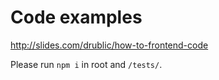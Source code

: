 # Code examples

http://slides.com/drublic/how-to-frontend-code

Please run `npm i` in root and `/tests/`.
